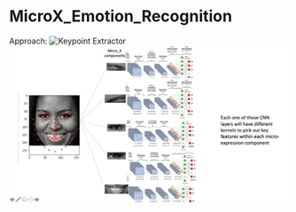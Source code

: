 # MicroX_Emotion_Recognition

Approach:
![Keypoint Extractor](res/MicroX_Emotion_Recognition/res/keypoint_extract.png)
![Model Overview](res/microX_overview.png)
